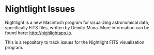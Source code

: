 # Nightlight Issues

Nightlight is a new Macintosh program for visualizing astronomical data, specifically FITS files, written by Demitri Muna. More information can be found here: http://nighlightapp.io.

This is a repository to track issues for the Nightlight FITS visualization program.
